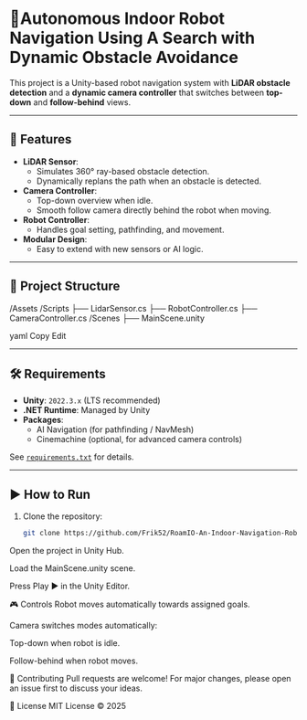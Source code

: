 # 🤖Autonomous Indoor Robot Navigation Using A Search with Dynamic Obstacle Avoidance


This project is a Unity-based robot navigation system with **LiDAR obstacle detection** and a **dynamic camera controller** that switches between **top-down** and **follow-behind** views.

---

## 🚀 Features
- **LiDAR Sensor**:
  - Simulates 360° ray-based obstacle detection.
  - Dynamically replans the path when an obstacle is detected.
- **Camera Controller**:
  - Top-down overview when idle.
  - Smooth follow camera directly behind the robot when moving.
- **Robot Controller**:
  - Handles goal setting, pathfinding, and movement.
- **Modular Design**:
  - Easy to extend with new sensors or AI logic.

---

## 📂 Project Structure
/Assets
/Scripts
├── LidarSensor.cs
├── RobotController.cs
├── CameraController.cs
/Scenes
├── MainScene.unity

yaml
Copy
Edit

---

## 🛠 Requirements
- **Unity**: `2022.3.x` (LTS recommended)
- **.NET Runtime**: Managed by Unity
- **Packages**:
  - AI Navigation (for pathfinding / NavMesh)
  - Cinemachine (optional, for advanced camera controls)

See [`requirements.txt`](requirements.txt) for details.

---

## ▶️ How to Run
1. Clone the repository:
   ```bash
   git clone https://github.com/Frik52/RoamIO-An-Indoor-Navigation-Robot.git
Open the project in Unity Hub.

Load the MainScene.unity scene.

Press Play ▶️ in the Unity Editor.

🎮 Controls
Robot moves automatically towards assigned goals.

Camera switches modes automatically:

Top-down when robot is idle.

Follow-behind when robot moves.



🤝 Contributing
Pull requests are welcome! For major changes, please open an issue first to discuss your ideas.

📜 License
MIT License © 2025
